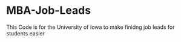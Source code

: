 # MBA-Job-Leads

This Code is for the University of Iowa to make finidng job leads for students easier
